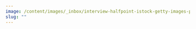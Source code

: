 ```yaml
---
image: /content/images/_inbox/interview-halfpoint-istock-getty-images-plus-1337585069.png
slug: ""
---
```

